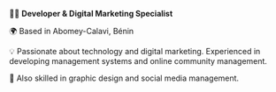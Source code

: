 👨‍💻 **Developer & Digital Marketing Specialist**

🌍 Based in Abomey-Calavi, Bénin

💡 Passionate about technology and digital marketing. Experienced in developing management systems and online community management.

🎨 Also skilled in graphic design and social media management.
